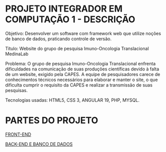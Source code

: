 # PROJETO INTEGRADOR EM COMPUTAÇÃO 1 - DESCRIÇÃO

Objetivo: Desenvolver um software com framework web que utilize noções de banco de dados, praticando controle de versão.

Título: Website do grupo de pesquisa Imuno-Oncologia Translacional MedinaLab

Problema: O grupo de pesquisa Imuno-Oncologia Translacional enfrenta dificuldades na comunicação de suas produções científicas devido à falta de um website, exigido pela CAPES. A equipe de pesquisadores carece de conhecimentos técnicos necessários para elaborar e manter o site, o que dificulta cumprir o requisito da CAPES e realizar a transmissão de suas pesquisas.

Tecnologias usadas: HTML5, CSS 3, ANGULAR 19, PHP, MYSQL.

# PARTES DO PROJETO

[FRONT-END]()

[BACK-END E BANCO DE DADOS]()

